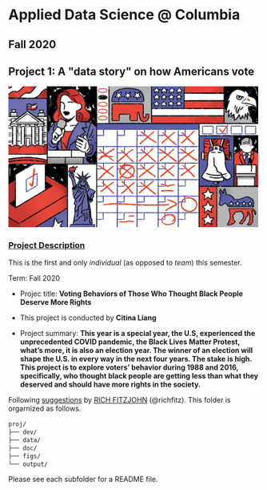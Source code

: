 # Applied Data Science @ Columbia
## Fall 2020
## Project 1: A "data story" on how Americans vote

<img src="figs/title1.jpeg" width="500">

### [Project Description](doc/)
This is the first and only *individual* (as opposed to *team*) this semester. 

Term: Fall 2020

+ Projec title: **Voting Behaviors of Those Who Thought Black People Deserve More Rights**
+ This project is conducted by **Citina Liang**

+ Project summary: **This year is a special year, the U.S, experienced the unprecedented COVID pandemic, the Black Lives Matter Protest, what’s more, it is also an election year. The winner of an election will shape the U.S. in every way in the next four years. The stake is high. This project is to explore voters’ behavior during 1988 and 2016, specifically, who thought black people are getting less than what they deserved and should have more rights in the society.**

Following [suggestions](http://nicercode.github.io/blog/2013-04-05-projects/) by [RICH FITZJOHN](http://nicercode.github.io/about/#Team) (@richfitz). This folder is orgarnized as follows.

```
proj/
├── dev/
├── data/
├── doc/
├── figs/
└── output/
```

Please see each subfolder for a README file.
